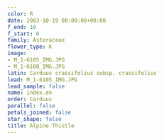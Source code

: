 ```yaml
---
color: R
date: 2003-10-19 00:00:00+00:00
f_end: 10
f_start: 6
family: Asteraceae
flower_type: K
image:
- M_1-6105_IMG.JPG
- M_1-6108_IMG.JPG
latin: Carduus crassifolius subsp. crassifolius
lead: M_1-6105_IMG.JPG
lead_sample: false
name: index.en
order: Carduus
parallel: false
petals_joined: false
star_shape: false
title: Alpine Thistle
---
```

